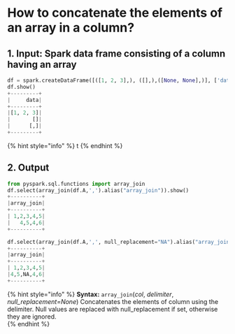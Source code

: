 # How to concatenate the elements of an array in a column?

## 1.  Input:  Spark data frame consisting of a column having an array

```python
df = spark.createDataFrame([([1, 2, 3],), ([],),([None, None],)], ['data'])
df.show()
+---------+
|     data|
+---------+
|[1, 2, 3]|
|       []|
|      [,]|
+---------+
```

{% hint style="info" %}
t
{% endhint %}

## 2.  Output

```python
from pyspark.sql.functions import array_join
df.select(array_join(df.A,',').alias("array_join")).show()
+----------+
|array_join|
+----------+
| 1,2,3,4,5|
|   4,5,4,6|
+----------+
```

```python
df.select(array_join(df.A,',', null_replacement="NA").alias("array_join")).show()
+----------+
|array_join|
+----------+
| 1,2,3,4,5|
|4,5,NA,4,6|
+----------+
```

{% hint style="info" %}
**Syntax:**   `array_join`\(_col_, _delimiter_, _null\_replacement=None_\)                                                                                                      Concatenates the elements of column using the delimiter. Null values are replaced with null\_replacement if set, otherwise they are ignored.                                                                                                 
{% endhint %}

```

```

